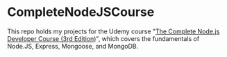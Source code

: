 # CompleteNodeJSCourse

This repo holds my projects for the Udemy course "[The Complete Node.js Developer Course (3rd Edition)](https://www.udemy.com/course/the-complete-nodejs-developer-course-2/?couponCode=ST15MT100124B)", which covers the fundamentals of Node.JS, Express, Mongoose, and MongoDB.
